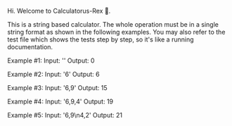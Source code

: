 Hi. Welcome to Calculatorus-Rex 🦖.

This is a string based calculator. The whole operation must be in a single string format as shown in the following examples. You may also refer to the test file which shows the tests step by step, so it's like a running documentation.

Example #1: 
Input: ''
Output: 0

Example #2:
Input: '6'
Output: 6

Example #3:
Input: '6,9'
Output: 15

Example #4:
Input: '6,9,4'
Output: 19

Example #5:
Input: '6,9\n4,2'
Output: 21
